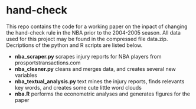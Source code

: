 # hand-check

This repo contains the code for a working paper on the inpact of changing the hand-check rule in the NBA prior to the 2004-2005 season. All data used for this project may be found in the compressed file data.zip. Decriptions of the python and R scripts are listed below.

* **nba_scraper.py** scrapes injury reports for NBA players from prosportstransactions.com 
* **nba_cleaner.py** cleans and merges data, and creates several new variables
* **nba_textual_analysis.py** text mines the injury reports, finds relevants key words, and creates some cute little word clouds
* **nba.R** performs the econometric analyses and generates figures for the paper
